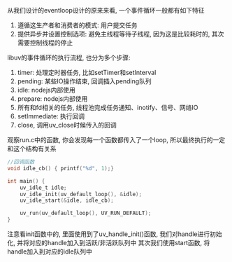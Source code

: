 从我们设计的eventloop设计的原来来看, 一个事件循环一般都有如下特征

1. 遵循这生产者和消费者的模式: 用户提交任务
2. 提供异步并设置控制选项: 避免主线程等待子线程, 因为这是比较耗时的, 其次需要控制线程的停止

libuv的事件循环的执行流程, 也分为多个步骤:
1. timer: 处理定时器任务, 比如setTimer和setInterval
2. pending: 某些IO操作结束, 回调插入pending队列
3. idle: nodejs内部使用
4. prepare: nodejs内部使用
5. 所有和fd相关的任务, 线程池完成任务通知、inotify、信号、网络IO
6. setImmediate: 执行回调
7. close, 调用uv_close时候传入的回调


观察run.c中的函数, 你会发现每一个函数都传入了一个loop, 所以最终执行的一定和这个结构有关系

```c
//回调函数
void idle_cb() { printf("%d", 1);}

int main() {
    uv_idle_t idle;
    uv_idle_init(uv_default_loop(), &idle);
    uv_idle_start(&idle, idle_cb);

    uv_run(uv_default_loop(), UV_RUN_DEFAULT); 
}
```

注意看init函数中的, 里面使用到了uv_handle_init()函数, 我们对handle进行初始化, 并将对应的handle加入到活跃/非活跃队列中
其次我们使用start函数, 将handle加入到对应的idle队列中
